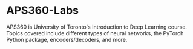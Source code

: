 # APS360-Labs
APS360 is University of Toronto's Introduction to Deep Learning course. Topics covered include different types of neural networks, the PyTorch Python package, encoders/decoders, and more.

